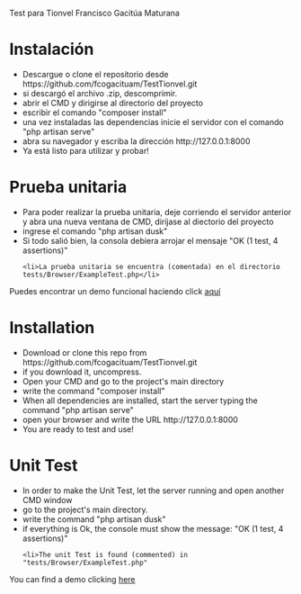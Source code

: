 Test para Tionvel
Francisco Gacitúa Maturana


<h1>Instalación</h1>
<ul>
	<li>Descargue o clone el repositorio desde https://github.com/fcogacituam/TestTionvel.git</li>
	<li>si descargó el archivo .zip, descomprimir.</li>
	<li>abrir el CMD y dirigirse al directorio del proyecto</li>
	<li>escribir el comando "composer install"</li>
	<li>una vez instaladas las dependencias inicie el servidor con el comando "php artisan serve"</li>
	<li>abra su navegador y escriba la dirección http://127.0.0.1:8000</li>
	<li>Ya está listo para utilizar y probar!</li>
</ul>
<h1>Prueba unitaria</h1>
<ul>
	<li>Para poder realizar la prueba unitaria, deje corriendo el servidor anterior y abra una nueva ventana de CMD, diríjase al diectorio del proyecto</li>
	<li>ingrese el comando "php artisan dusk"</li>
	<li>Si todo salió bien, la consola debiera arrojar el mensaje "OK (1 test, 4 assertions)"</li>

	<li>La prueba unitaria se encuentra (comentada) en el directorio tests/Browser/ExampleTest.php</li>
</ul>

Puedes encontrar un demo funcional haciendo click <a href="">aquí</a>

<h1>Installation</h1>
<ul>
	<li>Download or clone this repo from https://github.com/fcogacituam/TestTionvel.git</li>
	<li>if you download it, uncompress.</li>
	<li>Open your CMD and go to the project's main directory</li>
	<li>write the command "composer install"</li>
	<li>When all dependencies are installed, start the server typing the command "php artisan serve"</li>
	<li>open your browser and write the URL http://127.0.0.1:8000</li>
	<li>You are ready to test and use!</li>
</ul>
<h1>Unit Test</h1>
<ul>
	<li>In order to make the Unit Test, let the server running and open another CMD window
	<li>go to the project's main directory.
	<li>write the command "php artisan dusk"
	<li>if everything is Ok, the console must show the message: "OK (1 test, 4 assertions)"

	<li>The unit Test is found (commented) in "tests/Browser/ExampleTest.php"
</ul>

You can find a demo clicking <a href="">here</a>